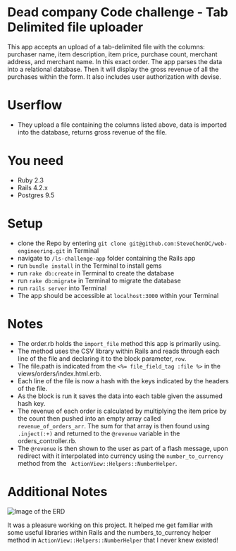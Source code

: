 # Dead company Code challenge - Tab Delimited file uploader
This app accepts an upload of a tab-delimited file with the columns: purchaser name, item description, item price, purchase count, merchant address, and merchant name. In this exact order. The app parses the data into a relational database. Then it will display the gross revenue of all the purchases within the form. It also includes user authorization with devise.

# Userflow
- They upload a file containing the columns listed above, data is imported into the database, returns gross revenue of the file.

# You need
- Ruby 2.3
- Rails 4.2.x
- Postgres 9.5

# Setup
- clone the Repo by entering `git clone git@github.com:SteveChenDC/web-engineering.git` in Terminal
- navigate to `/ls-challenge-app` folder containing the Rails app
- run `bundle install` in the Terminal to install gems
- run `rake db:create` in Terminal to create the database
- run `rake db:migrate` in Terminal to migrate the database
- run `rails server` into Terminal
- The app should be accessible at `localhost:3000` within your Terminal

# Notes
- The order.rb holds the `import_file` method this app is primarily using.
- The method uses the CSV library within Rails and reads through each line of the file and declaring it to the block parameter, `row`.
- The file.path is indicated from the `<%= file_field_tag :file %>` in the views/orders/index.html.erb.
- Each line of the file is now a hash with the keys indicated by the headers of the file.
- As the block is run it saves the data into each table given the assumed hash key.
- The revenue of each order is calculated by multiplying the item price by the count then pushed into an empty array called  `revenue_of_orders_arr`. The sum for that array is then found using `.inject(:+)` and returned to the `@revenue` variable in the orders_controller.rb.
- The `@revenue` is then shown to the user as part of a flash message, upon redirect with it interpolated into currency using the `number_to_currency` method from the ` ActionView::Helpers::NumberHelper`.

# Additional Notes
![Image of the ERD](http://i.imgur.com/beyDmMr.png)

It was a pleasure working on this project. It helped me get familiar with some useful libraries within Rails and the numbers_to_currency helper method in `ActionView::Helpers::NumberHelper` that I never knew existed!

<!-- # Things I would do with more time and to make it production-ready
- Write unit and integration tests
- Implement automated testing with Codeship
- Job processing with ActiveJob and Sidekiq
- Track issues and features within the Github Issue tab or a trello board
- Use a scalable production grade database like PostgreSQL instead of SQLite
- Do data modeling with multiple models instead of using just an order model
- Have an association with User and Order to only have the orders from the uploaded user be visible to that user
- Add an admin role to be able to see all the orders uploaded
- Use OpenID for authentication
- Have main content display ONLY after user is authenticated
- Get more specs to define long-term goals
- Get someone to QA this to make it better -->
